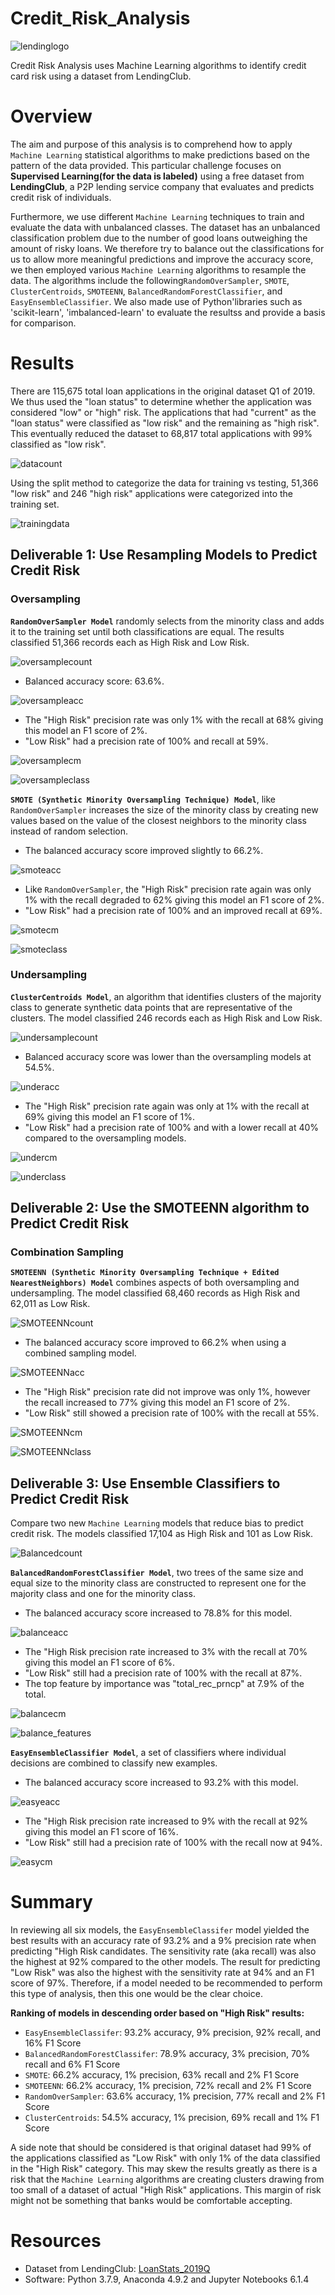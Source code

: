 # Credit_Risk_Analysis



![lendinglogo](https://github.com/Adpetfem83/Credit_Risk_Analysis/blob/main/Images/LendingClub.png)

Credit Risk Analysis uses Machine Learning algorithms to identify credit card risk using a dataset from LendingClub.

# Overview

The aim and purpose of this analysis is to comprehend how to apply `Machine Learning` statistical algorithms to make predictions based on the pattern of the data provided. This particular challenge focuses on **Supervised Learning(for the data is labeled)** using a free dataset from **LendingClub**, a P2P lending service company that evaluates and predicts credit risk of individuals.

Furthermore, we use different `Machine Learning` techniques to train and evaluate the data with unbalanced classes. The dataset has an unbalanced classification problem due to the number of good loans outweighing the amount of risky loans. We therefore try to balance out the classifications for us to allow more meaningful predictions and improve the accuracy score, we then employed various `Machine Learning` algorithms to resample the data. The algorithms include the following`RandomOverSampler`, `SMOTE`, `ClusterCentroids`, `SMOTEENN`, `BalancedRandomForestClassifier`, and `EasyEnsembleClassifier`. We also made use of Python'libraries such as 'scikit-learn', 'imbalanced-learn' to evaluate the resultss and provide a basis for comparison.

# Results

There are 115,675 total loan applications in the original dataset Q1 of 2019. We thus used the "loan status" to determine whether the application was considered "low" or "high" risk. The applications that had "current" as the "loan status" were classified as "low risk" and the remaining as "high risk". This eventually reduced the dataset to 68,817 total applications with 99% classified as "low risk". 

![datacount](https://github.com/Adpetfem83/Credit_Risk_Analysis/blob/main/Images/Figure_1.png)

Using the split method to categorize the data for training vs testing, 51,366 "low risk" and 246 "high risk" applications were categorized into the training set.   

![trainingdata](https://github.com/Adpetfem83/Credit_Risk_Analysis/blob/main/Images/Figure_2.png)

## Deliverable 1: Use Resampling Models to Predict Credit Risk

### Oversampling

**`RandomOverSampler Model`** randomly selects from the minority class and adds it to the training set until both classifications are equal. The results classified 51,366 records each as High Risk and Low Risk.

![oversamplecount](https://github.com/Adpetfem83/Credit_Risk_Analysis/blob/main/Images/Figure_3.png)

  * Balanced accuracy score: 63.6%.

  ![oversampleacc](https://github.com/Adpetfem83/Credit_Risk_Analysis/blob/main/Images/Figure_4.png)

  * The "High Risk" precision rate was only 1% with the recall at 68% giving this model an F1 score of 2%.
  * "Low Risk" had a precision rate of 100% and recall at 59%.  
  
  ![oversamplecm](https://github.com/Adpetfem83/Credit_Risk_Analysis/blob/main/Images/Figure_5a.png)
  
  ![oversampleclass](https://github.com/Adpetfem83/Credit_Risk_Analysis/blob/main/Images/Figure_5b.png)

**`SMOTE (Synthetic Minority Oversampling Technique) Model`**, like `RandomOverSampler` increases the size of the minority class by creating new values based on the value of the closest neighbors to the minority class instead of random selection. 

  * The balanced accuracy score improved slightly to 66.2%.

  ![smoteacc](https://github.com/Adpetfem83/Credit_Risk_Analysis/blob/main/Images/SMOTE_Figure_6.png)

  * Like `RandomOverSampler`, the "High Risk" precision rate again was only 1% with the recall degraded to 62% giving this model an F1 score of 2%.
  * "Low Risk" had a precision rate of 100% and an improved recall at 69%.  

  ![smotecm](https://github.com/Adpetfem83/Credit_Risk_Analysis/blob/main/Images/Figure_7a.png)
  
  ![smoteclass](https://github.com/Adpetfem83/Credit_Risk_Analysis/blob/main/Images/Figure_7b.png)

### Undersampling

**`ClusterCentroids Model`**, an algorithm that identifies clusters of the majority class to generate synthetic data points that are representative of the clusters. The model classified 246 records each as High Risk and Low Risk.

![undersamplecount](https://github.com/Adpetfem83/Credit_Risk_Analysis/blob/main/Images/Figure_8.png)

  * Balanced accuracy score was lower than the oversampling models at 54.5%.

  ![underacc](https://github.com/Adpetfem83/Credit_Risk_Analysis/blob/main/Images/Figure_9.png)

  * The "High Risk" precision rate again was only at 1% with the recall at 69% giving this model an F1 score of 1%.
  * "Low Risk" had a precision rate of 100% and with a lower recall at 40% compared to the oversampling models.  

  ![undercm](https://github.com/Adpetfem83/Credit_Risk_Analysis/blob/main/Images/Figure_10a.png)
  
  ![underclass](https://github.com/Adpetfem83/Credit_Risk_Analysis/blob/main/Images/Figure_10b.png)

## Deliverable 2: Use the SMOTEENN algorithm to Predict Credit Risk

### Combination Sampling

**`SMOTEENN (Synthetic Minority Oversampling Technique + Edited NearestNeighbors) Model`** combines aspects of both oversampling and undersampling. The model classified 68,460 records as High Risk and 62,011 as Low Risk.

![SMOTEENNcount](https://github.com/Adpetfem83/Credit_Risk_Analysis/blob/main/Images/Figure_11.png)

  * The balanced accuracy score improved to 66.2% when using a combined sampling model.

  ![SMOTEENNacc](https://github.com/Adpetfem83/Credit_Risk_Analysis/blob/main/Images/Figure_12.png)

  * The "High Risk" precision rate did not improve was only 1%, however the recall increased to 77% giving this model an F1 score of 2%.
  * "Low Risk" still showed a precision rate of 100% with the recall at 55%.  
  
  ![SMOTEENNcm](https://github.com/Adpetfem83/Credit_Risk_Analysis/blob/main/Images/Figure_13a.png)

  ![SMOTEENNclass](https://github.com/Adpetfem83/Credit_Risk_Analysis/blob/main/Images/Figure_13b.png)

## Deliverable 3: Use Ensemble Classifiers to Predict Credit Risk

Compare two new `Machine Learning` models that reduce bias to predict credit risk. The models classified 17,104 as High Risk and 101 as Low Risk.

![Balancedcount](https://github.com/Adpetfem83/Credit_Risk_Analysis/blob/main/Images/Figure_14.png)

**`BalancedRandomForestClassifier Model`**, two trees of the same size and equal size to the minority class are constructed to represent one for the majority class and one for the minority class. 

  * The balanced accuracy score increased to 78.8% for this model.

  ![balanceacc](https://github.com/Adpetfem83/Credit_Risk_Analysis/blob/main/Images/Figure_15.png)

  * The "High Risk precision rate increased to 3% with the recall at 70% giving this model an F1 score of 6%.
  * "Low Risk" still had a precision rate of 100% with the recall at 87%.  
  * The top feature by importance was "total_rec_prncp" at 7.9% of the total.

  ![balancecm](https://github.com/Adpetfem83/Credit_Risk_Analysis/blob/main/Images/Figure_16.png)
  
  ![balance_features](https://github.com/Adpetfem83/Credit_Risk_Analysis/blob/main/Images/Figure_17.png)

**`EasyEnsembleClassifier Model`**, a set of classifiers where individual decisions are combined to classify new examples.

  * The balanced accuracy score increased to 93.2% with this model.

  ![easyeacc](https://github.com/Adpetfem83/Credit_Risk_Analysis/blob/main/Images/Figure_18.png)

  * The "High Risk precision rate increased to 9% with the recall at 92% giving this model an F1 score of 16%.
  * "Low Risk" still had a precision rate of 100% with the recall now at 94%.  

  ![easycm](https://github.com/Adpetfem83/Credit_Risk_Analysis/blob/main/Images/Figure_19.png)
  

# Summary

In reviewing all six models, the `EasyEnsembleClassifer` model yielded the best results with an accuracy rate of 93.2% and a 9% precision rate when predicting "High Risk candidates. The sensitivity rate (aka recall) was also the highest at 92% compared to the other models. The result for predicting "Low Risk" was also the highest with the sensitivity rate at 94% and an F1 score of 97%. Therefore, if a model needed to be recommended to perform this type of analysis, then this one would be the clear choice.

**Ranking of models in descending order based on "High Risk" results:**
* `EasyEnsembleClassifer`: 93.2% accuracy, 9% precision, 92% recall, and 16% F1 Score
* `BalancedRandomForestClassifer`: 78.9% accuracy, 3% precision, 70% recall and 6% F1 Score
* `SMOTE`: 66.2% accuracy, 1% precision, 63% recall and 2% F1 Score
* `SMOTEENN`: 66.2% accuracy, 1% precision, 72% recall and 2% F1 Score
* `RandomOverSampler`: 63.6% accuracy, 1% precision, 77% recall and 2% F1 Score
* `ClusterCentroids`: 54.5% accuracy, 1% precision, 69% recall and 1% F1 Score

A side note that should be considered is that original dataset had 99% of the applications classified as "Low Risk" with only 1% of the data classified in the "High Risk" category. This may skew the results greatly as there is a risk that the `Machine Learning` algorithms are creating clusters drawing from too small of a dataset of actual "High Risk" applications. This margin of risk might not be something that banks would be comfortable accepting.

# Resources
                                              
* Dataset from LendingClub: [LoanStats_2019Q](https://github.com/Adpetfem83/Credit_Risk_Analysis/blob/main/LoanStats_2019Q.csv)
* Software: Python 3.7.9, Anaconda 4.9.2 and Jupyter Notebooks 6.1.4
